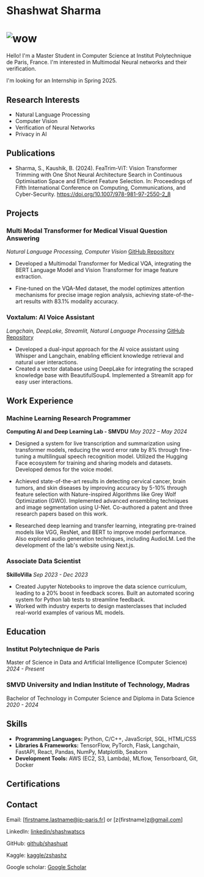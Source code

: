 # Shashwat Sharma

# ![wow](img.png)

Hello! I'm a Master Student in Computer Science at Institut Polytechnique de Paris, France. I'm interested in Multimodal Neural networks and their verification. 

I'm looking for an Internship in Spring 2025.

## Research Interests

- Natural Language Processing
- Computer Vision
- Verification of Neural Networks
- Privacy in AI

## Publications

- Sharma, S., Kaushik, B. (2024). FeaTrim-ViT: Vision Transformer Trimming with One Shot Neural Architecture Search in Continuous Optimisation Space and Efficient Feature Selection. In: Proceedings of Fifth International Conference on Computing, Communications, and Cyber-Security. https://doi.org/10.1007/978-981-97-2550-2_8


## Projects
### Multi Modal Transformer for Medical Visual Question Answering 
*Natural Language Processing, Computer Vision*  [GitHub Repository](https://github.com/shashuat/)

- Developed a Multimodal Transformer for Medical VQA, integrating the BERT Language Model and Vision Transformer for image feature extraction. 

- Fine-tuned on the VQA-Med dataset, the model optimizes attention mechanisms for precise image region analysis, achieving state-of-the-art results with 83.1% modality accuracy.

### Voxtalum: AI Voice Assistant
*Langchain, DeepLake, Streamlit, Natural Language Processing*  [GitHub Repository](https://github.com/shashuat/Voxtalum)

- Developed a dual-input approach for the AI voice assistant using Whisper and Langchain, enabling efficient knowledge retrieval and natural user interactions. 
- Created a vector database using DeepLake for integrating the scraped knowledge base with BeautifulSoup4. Implemented a Streamlit app for easy user interactions.


## Work Experience
### Machine Learning Research Programmer
**Computing AI and Deep Learning Lab - SMVDU**  *May 2022 – May 2024*

- Designed a system for live transcription and summarization using transformer models, reducing the word error rate by 8% through fine-tuning a multilingual speech recognition model. Utilized the Hugging Face ecosystem for training and sharing models and datasets. Developed demos for the voice model.
  
- Achieved state-of-the-art results in detecting cervical cancer, brain tumors, and skin diseases by improving accuracy by 5-10% through feature selection with Nature-inspired Algorithms like Grey Wolf Optimization (GWO). Implemented advanced ensembling techniques and image segmentation using U-Net. Co-authored a patent and three research papers based on this work.
  
- Researched deep learning and transfer learning, integrating pre-trained models like VGG, ResNet, and BERT to improve model performance. Also explored audio generation techniques, including AudioLM. Led the development of the lab's website using Next.js.

### Associate Data Scientist
**SkilloVilla** *Sep 2023 - Dec 2023*

- Created Jupyter Notebooks to improve the data science curriculum, leading to a 20% boost in feedback scores. Built an automated scoring system for Python lab tests to streamline feedback.
- Worked with industry experts to design masterclasses that included real-world examples of various ML models. 

## Education

### **Institut Polytechnique de Paris**  
Master of Science in Data and Artificial Intelligence (Computer Science)
*2024 - Present*

### **SMVD University and Indian Institute of Technology, Madras**  
Bachelor of Technology in Computer Science and Diploma in Data Science
*2020 - 2024*

## Skills

- **Programming Languages:** Python, C/C++, JavaScript, SQL, HTML/CSS 
- **Libraries & Frameworks:**  TensorFlow, PyTorch, Flask, Langchain, FastAPI, React, Pandas, NumPy, Matplotlib, Seaborn
- **Development Tools:** AWS (EC2, S3, Lambda), MLflow, Tensorboard, Git, Docker


## Certifications


## Contact

Email: [firstname.lastname@ip-paris.fr] or [z{firstname}z@gmail.com]

LinkedIn: [linkedin/shashwatscs](https://www.linkedin.com/in/shashwatscs)  

GitHub: [github/shashuat](https://github.com/shashuat)

Kaggle: [kaggle/zshashz](https://www.kaggle.com/zshashz)

Google scholar: [Google Scholar](https://scholar.google.com/citations?hl=en&user=Xii-atIAAAAJ)

